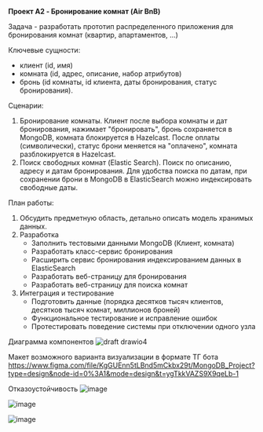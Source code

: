 **Проект A2 - Бронирование комнат (Air BnB)**
 
Задача - разработать прототип распределенного приложения для бронирования комнат (квартир, апартаментов, ...)

Ключевые сущности:
- клиент (id, имя)
- комната (id, адрес, описание, набор атрибутов)
- бронь (id комнаты, id клиента, даты бронирования, статус бронирования).

Сценарии:
1. Бронирование комнаты. Клиент после выбора комнаты и дат бронирования, нажимает "бронировать", бронь сохраняется в MongoDB, комната блокируется в Hazelcast. После оплаты (символически), статус брони меняется на "оплачено", комната разблокируется в Hazelcast.
2. Поиск свободных комнат (Elastic Search). Поиск по описанию, адресу и датам бронирования. Для удобства поиска по датам, при сохранении брони в MongoDB в ElasticSearch можно индексировать свободные даты.

План работы:
1. Обсудить предметную область, детально описать модель хранимых данных.
2. Разработка
   - Заполнить тестовыми данными MongoDB (Клиент, комната)
   - Разработать класс-сервис бронирования
   - Расширить сервис бронирования индексированием данных в ElasticSearch
   - Разработать веб-страницу для бронирования
   - Разработать веб-страницу для поиска комнат
3. Интеграция и тестирование
   - Подготовить данные (порядка десятков тысяч клиентов, десятков тысяч комнат, миллионов броней)
   - Функциональное тестирование и исправление ошибок
   - Протестировать поведение системы при отключении одного узла

Диаграмма компонентов
![draft drawio4](https://github.com/ArtemDzhaga/NoSQL_project/assets/82814261/7f18e9a6-f4e8-4dcf-8bf1-81f6cf1df6c8)

Макет возможного варианта визуализации в формате ТГ бота
https://www.figma.com/file/KgGUEnn5tLBnd5mCkbx29t/MongoDB_Project?type=design&node-id=0%3A1&mode=design&t=ygTkkVAZS9X9qeLb-1

Отказоустойчивость
![image](https://github.com/ArtemDzhaga/NoSQL_project/assets/82814261/8afacc7b-7b72-4993-bb54-49662023b6da)

![image](https://github.com/ArtemDzhaga/NoSQL_project/assets/82814261/46502e61-848e-4336-9ace-f172976fe00f)

![image](https://github.com/ArtemDzhaga/NoSQL_project/assets/82814261/3471a9b0-acb6-4e84-a431-e9deb43553ff)
